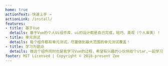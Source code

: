 ```yaml
---
home: true
actionText: 快速上手 →
actionLink: /install/
features:
- title: 基于Vue
  details: 基于Vue的个人Ui组件库，ui的设计都是自己完成，轻巧、美观（个人审美）！
- title: 单元测试
  details: 每个组件都有单元测试，尽量做到最大范围的单元测试覆盖！
- title: 学习为驱动
  details: 做这个组件同时也是我学习Vue的过程，希望有兴趣的小伙伴给个star,一起学习！
footer: MIT Licensed | Copyright © 2018-present Zee
---
```


<!-- heroImage: /hero.png -->